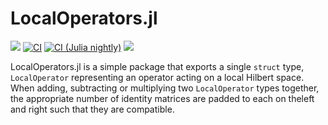 # LocalOperators.jl

[docs-dev-img]: https://img.shields.io/badge/docs-dev-blue.svg
[docs-dev-url]: https://jack-dunham.github.io/LocalOperators.jl/dev/

[ci-img]: https://github.com/jack-dunham/LocalOperators.jl/workflows/CI/badge.svg
[ci-url]: https://github.com/jack-dunham/LocalOperators.jl/actions?query=workflow%3ACI

[ci-nightly-img]: https://github.com/jack-dunham/LocalOperators.jl/workflows/CI%20Julia%20nightly%20/badge.svg
[ci-nightly-url]: https://github.com/jack-dunham/LocalOperators.jl/actions?query=workflow%3A%22CI+Julia+nightly%22

[codecov-img]: https://codecov.io/gh/jack-dunham/LocalOperators.jl/branch/main/graph/badge.svg
[codecov-url]: https://codecov.io/gh/jack-dunham/LocalOperators.jl


[![][docs-dev-img]][docs-dev-url] [![CI][ci-img]][ci-url] [![CI (Julia nightly)][ci-nightly-img]][ci-nightly-url] [![][codecov-img]][codecov-url]

LocalOperators.jl is a simple package that exports a single `struct` type, `LocalOperator` representing an operator acting on a local Hilbert space. When adding, subtracting or multiplying two `LocalOperator` types together, the appropriate number of identity matrices are padded to each on theleft and right such that they are compatible. 
